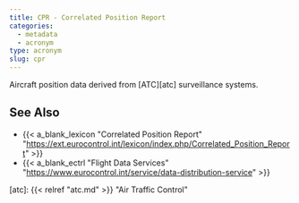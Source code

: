 ```yaml
---
title: CPR - Correlated Position Report
categories:
  - metadata
  - acronym
type: acronym
slug: cpr
---
```


Aircraft position data derived from [ATC][atc] surveillance systems.

## See Also

* {{< a_blank_lexicon "Correlated Position Report" "https://ext.eurocontrol.int/lexicon/index.php/Correlated_Position_Report" >}}
* {{< a_blank_ectrl "Flight Data Services" "https://www.eurocontrol.int/service/data-distribution-service" >}}

[atc]: {{< relref "atc.md" >}} "Air Traffic Control"
